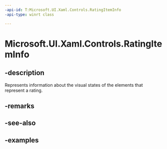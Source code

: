 ```yaml
---
-api-id: T:Microsoft.UI.Xaml.Controls.RatingItemInfo
-api-type: winrt class

---
```

<!-- Class syntax.
public class RatingItemInfo : DependencyObject, DependencyObject
-->

# Microsoft.UI.Xaml.Controls.RatingItemInfo


## -description

Represents information about the visual states of the elements that represent a rating.


## -remarks


## -see-also


## -examples


